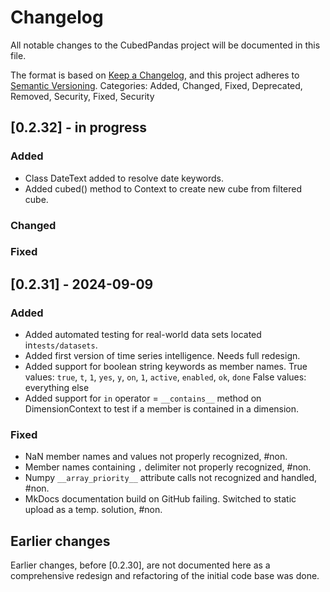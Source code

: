 # Changelog

All notable changes to the CubedPandas project will be documented in this file.

The format is based on [Keep a Changelog](https://keepachangelog.com/en/1.0.0/),
and this project adheres to [Semantic Versioning](https://semver.org/spec/v2.0.0.html).
Categories: Added, Changed, Fixed, Deprecated, Removed, Security, Fixed, Security

## [0.2.32] - in progress

### Added
- Class DateText added to resolve date keywords.
- Added cubed() method to Context to create new cube from filtered cube.
### Changed
### Fixed


## [0.2.31] - 2024-09-09

### Added
- Added automated testing for real-world data sets located in`tests/datasets`.
- Added first version of time series intelligence. Needs full redesign.
- Added support for boolean string keywords as member names.
  True values: `true`, `t`, `1`, `yes`, `y`, `on`, `1`, `active`, `enabled`, `ok`, `done`
  False values: everything else
- Added support for `in` operator = `__contains__` method on DimensionContext to test
  if a member is contained in a dimension.
### Fixed
- NaN member names and values not properly recognized, #non.
- Member names containing `,` delimiter not properly recognized, #non.
- Numpy `__array_priority__` attribute calls not recognized and handled, #non.
- MkDocs documentation build on GitHub failing. Switched to static upload as a temp. solution, #non.


## Earlier changes

Earlier changes, before [0.2.30], are not documented here as a comprehensive
redesign and refactoring of the initial code base was done.
